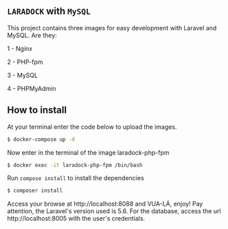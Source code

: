 ## `LARADOCK` with `MySQL` 

This project contains three images for easy development with Laravel and MySQL. Are they:

1 - Nginx

2 - PHP-fpm

3 - MySQL

4 - PHPMyAdmin

## __How to install__

At your terminal enter the code below to upload the images. 

````bash
$ docker-compose up -d
````

Now enter in the terminal of the image laradock-php-fpm

````bash 
$ docker exec -it laradock-php-fpm /bin/bash
````

Run `compose install` to install the dependencies

````bash 
$ composer install
````

Access your browse at http://localhost:8088 and VUA-LÁ, enjoy! Pay attention, the Laravel's version used is 5.6. For the database, access the url http://localhost:8005 with the user's credentials.

